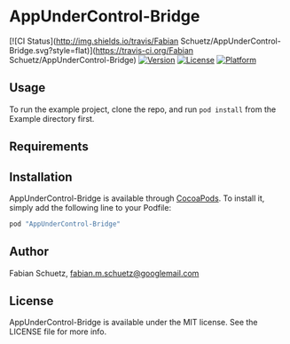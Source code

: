 # AppUnderControl-Bridge

[![CI Status](http://img.shields.io/travis/Fabian Schuetz/AppUnderControl-Bridge.svg?style=flat)](https://travis-ci.org/Fabian Schuetz/AppUnderControl-Bridge)
[![Version](https://img.shields.io/cocoapods/v/AppUnderControl-Bridge.svg?style=flat)](http://cocoapods.org/pods/AppUnderControl-Bridge)
[![License](https://img.shields.io/cocoapods/l/AppUnderControl-Bridge.svg?style=flat)](http://cocoapods.org/pods/AppUnderControl-Bridge)
[![Platform](https://img.shields.io/cocoapods/p/AppUnderControl-Bridge.svg?style=flat)](http://cocoapods.org/pods/AppUnderControl-Bridge)

## Usage

To run the example project, clone the repo, and run `pod install` from the Example directory first.

## Requirements

## Installation

AppUnderControl-Bridge is available through [CocoaPods](http://cocoapods.org). To install
it, simply add the following line to your Podfile:

```ruby
pod "AppUnderControl-Bridge"
```

## Author

Fabian Schuetz, fabian.m.schuetz@googlemail.com

## License

AppUnderControl-Bridge is available under the MIT license. See the LICENSE file for more info.
